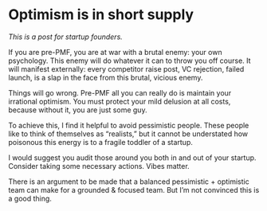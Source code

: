 # Optimism is in short supply

*This is a post for startup founders.*

If you are pre-PMF, you are at war with a brutal enemy: your own psychology. This enemy will do whatever it can to throw you off course. It will manifest externally: every competitor raise post, VC rejection, failed launch, is a slap in the face from this brutal, vicious enemy.

Things will go wrong. Pre-PMF all you can really do is maintain your irrational optimism. You must protect your mild delusion at all costs, because without it, you are just some guy.

To achieve this, I find it helpful to avoid pessimistic people. These people like to think of themselves as “realists,” but it cannot be understated how poisonous this energy is to a fragile toddler of a startup.

I would suggest you audit those around you both in and out of your startup. Consider taking some necessary actions. Vibes matter.

There is an argument to be made that a balanced pessimistic + optimistic team can make for a grounded & focused team. But I’m not convinced this is a good thing.

